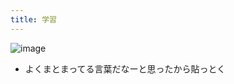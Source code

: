 ```yaml
---
title: 学習
---
```


![image](https://gyazo.com/8d42299229b08c647e93478bf6eeb23b/thumb/1000)

* よくまとまってる言葉だなーと思ったから貼っとく
